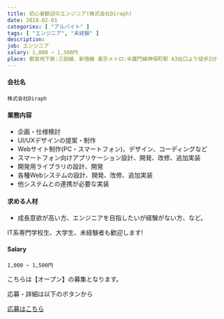 ```yaml
---
title: 初心者歓迎のエンジニア(株式会社Diraph)
date: 2018-02-01
categories: [ "アルバイト" ]
tags: [ "エンジニア", "未経験" ]
description: 
job: エンジニア
salary: 1,000 ~ 1,500円
place: 都営地下鉄:三田線、新宿線 東京メトロ:半蔵門線神保町駅 A3出口より徒歩2分
---
```


#### 会社名

    株式会社Diraph

#### 業務内容

- 企画・仕様検討
- UI/UXデザインの提案・制作
- Webサイト制作(PC・スマートフォン)、デザイン、コーディングなど
- スマートフォン向けアプリケーション設計、開発、改修、追加実装
- 開発用ライブラリの設計、開発
- 各種Webシステムの設計、開発、改修、追加実装
- 他システムとの連携が必要な実装
 

#### 求める人材

- 成長意欲が高い方、エンジニアを目指したいが経験がない方、など。

IT系専門学校生、大学生、未経験者も歓迎します!  

#### Salary 

    1,000 ~ 1,500円


<div class="register">
    <p>こちらは【オープン】の募集となります。</p>
    <p>応募・詳細は以下のボタンから</p>
    <a href="https://jp.indeed.com/cmp/%E6%A0%AA%E5%BC%8F%E4%BC%9A%E7%A4%BEDiraph/jobs/Web-%E3%82%A8%E3%83%B3%E3%82%B8%E3%83%8B%E3%82%A2-e6bf56450cea29d3?q=%E6%9C%AA%E7%B5%8C%E9%A8%93%E3%80%80%E3%82%A8%E3%83%B3%E3%82%B8%E3%83%8B%E3%82%A2" data-url="" data-share="true"　data-lineid="@rno5728s" class="square_btn">応募はこちら</a>
    <script src="https://d.line-scdn.net/r/web/social-plugin/js/thirdparty/loader.min.js" async="async" defer="defer"></script>
</div>



